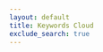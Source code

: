 ```yaml
---
layout: default
title: Keywords Cloud
exclude_search: true
---
```

<script>
    $(document).ready(function () {    
        var tags = [];
        {%- for tag in site.tags -%}
            {% assign tag_slug = tag[0] | sluggify %}                    
            {% assign weight = site.tags[tag_slug] | size %}
            {% assign title = tag[0] | downcase %}
            tags.push({
                text: "{{ title }}",
                weight: '{{ weight }}',
                link: '{% include tag_url.html tag=title %}'
            });
        {%- endfor %}

        $('.wordcloud').jQCloud(tags, {
            'shape': 'rectangular'
        });    
    });    
</script>

<div class="wordcloud col" style="height: 400px;"></div>
